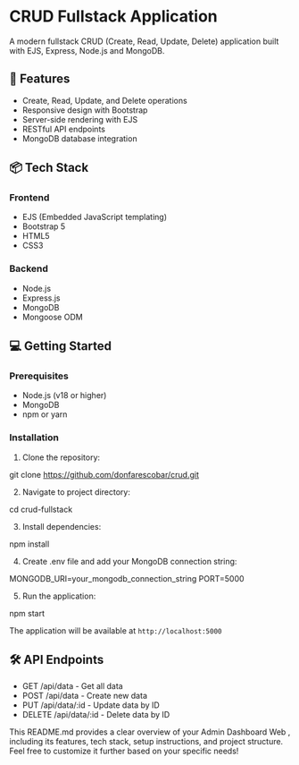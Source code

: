 # CRUD Fullstack Application

A modern fullstack CRUD (Create, Read, Update, Delete) application built with EJS, Express, Node.js and MongoDB.

## 🚀 Features

- Create, Read, Update, and Delete operations
- Responsive design with Bootstrap
- Server-side rendering with EJS
- RESTful API endpoints
- MongoDB database integration

## 📦 Tech Stack

### Frontend
- EJS (Embedded JavaScript templating)
- Bootstrap 5
- HTML5
- CSS3

### Backend
- Node.js
- Express.js
- MongoDB
- Mongoose ODM

## 💻 Getting Started

### Prerequisites
- Node.js (v18 or higher)
- MongoDB
- npm or yarn

### Installation

1. Clone the repository:

git clone https://github.com/donfarescobar/crud.git

2. Navigate to project directory:

cd crud-fullstack


3. Install dependencies:

npm install


4. Create .env file and add your MongoDB connection string:

MONGODB_URI=your_mongodb_connection_string
PORT=5000


5. Run the application:

npm start


The application will be available at `http://localhost:5000`


## 🛠 API Endpoints

- GET    /api/data     - Get all data
- POST   /api/data     - Create new data
- PUT    /api/data/:id - Update data by ID
- DELETE /api/data/:id - Delete data by ID



This README.md provides a clear overview of your Admin Dashboard Web , including its features, tech stack, setup instructions, and project structure. Feel free to customize it further based on your specific needs!

